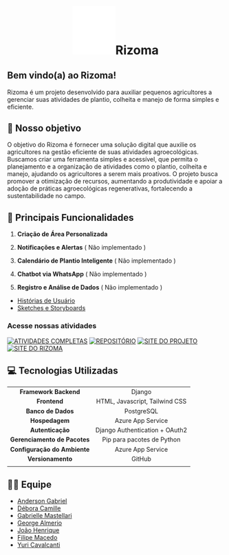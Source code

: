 

# <h1 align="center"> <img src="https://github.com/jhrvo0/Rizoma/raw/main/app/static/app/images/Icone%20Rizoma%20-%20Positivo%201.png" alt="Ícone Rizoma" width="100">Rizoma</h1>


## Bem vindo(a) ao Rizoma!
Rizoma é um projeto desenvolvido para auxiliar pequenos agricultores a gerenciar suas atividades de plantio, colheita e manejo de forma simples e eficiente. 

## 🍂 Nosso objetivo
O objetivo do Rizoma é fornecer uma solução digital que auxilie os agricultores na gestão eficiente de suas atividades agroecológicas. Buscamos criar uma ferramenta simples e acessível, que permita o planejamento e a organização de atividades como o plantio, colheita e manejo, ajudando os agricultores a serem mais proativos. O projeto busca promover a otimização de recursos, aumentando a produtividade e apoiar a adoção de práticas agroecológicas regenerativas, fortalecendo a sustentabilidade no campo.

## 🚜 Principais Funcionalidades

1. **Criação de Área Personalizada**

2. **Notificações e Alertas** ( Não implementado )

3. **Calendário de Plantio Inteligente** ( Não implementado )

4. **Chatbot via WhatsApp** ( Não implementado )

5. **Registro e Análise de Dados** ( Não implementado )



* [Histórias de Usuário](https://docs.google.com/spreadsheets/d/1u7Sbr49sgcGPpF7OguJGkhFB1Q6MhPgf9jAShsBseE0/edit?gid=258470929#gid=258470929)
* [Sketches e Storyboards](https://drive.google.com/drive/folders/1OMUtl5edkLgw_eQ5Fal60GribPvDlB5m)

### Acesse nossas atividades

[![ATIVIDADES COMPLETAS](https://img.shields.io/badge/ATIVIDADES%20COMPLETAS-2E8B57?style=for-the-badge)](https://docs.google.com/spreadsheets/d/1u7Sbr49sgcGPpF7OguJGkhFB1Q6MhPgf9jAShsBseE0/edit?gid=481525276#gid=481525276) [![REPOSITÓRIO](https://img.shields.io/badge/REPOSITÓRIO-2E8B57?style=for-the-badge)](https://drive.google.com/drive/folders/17QjQ8dpd53hU6AXjR7Tul3cv9g5zh6Zs)
[![SITE DO PROJETO](https://img.shields.io/badge/SITE%20DO%20PROJETO-2E8B57?style=for-the-badge)](https://sites.google.com/cesar.school/projetos2-g12/home)
[![SITE DO RIZOMA](https://img.shields.io/badge/SITE%20DO%20RIZOMA-2E8B57?style=for-the-badge)](https://rizomaapp-g9atb2czhsfyefad.eastus2-01.azurewebsites.net/login/)



## 💻 Tecnologias Utilizadas
|   |  |
| :---: | :---: |
| **Framework Backend**  | Django  |
| **Frontend**  | HTML, Javascript, Tailwind CSS  |
| **Banco de Dados**  | PostgreSQL  |
| **Hospedagem**  | Azure App Service  |
| **Autenticação**  | Django Authentication + OAuth2  |
| **Gerenciamento de Pacotes**  | Pip para pacotes de Python  |
| **Configuração do Ambiente**  | Azure App Service  |
| **Versionamento**  | GitHub  |
| | |


## 🧑‍🌾 Equipe

- [Anderson Gabriel](https://github.com/andgabx)
- [Débora Camille](https://github.com/DeboraCASouza)
- [Gabrielle Mastellari](https://github.com/gabsvelozo)
- [George Almerio](https://github.com/georgenetoo)
- [João Henrique](https://github.com/jhrvo0)
- [Filipe Macedo](https://github.com/filipe-ms)
- [Yuri Cavalcanti](https://github.com/yuricavalcanti06)
